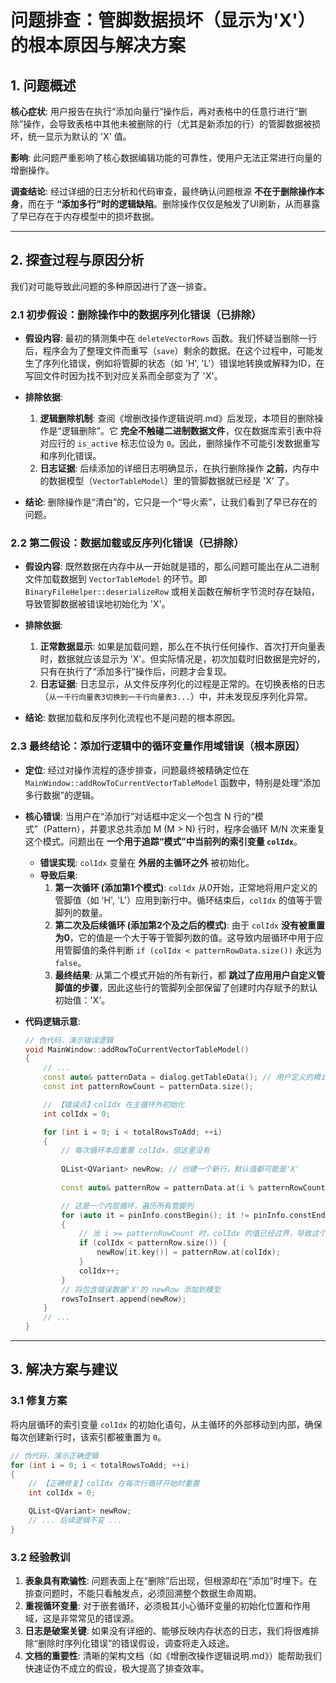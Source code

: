 # 问题排查：管脚数据损坏（显示为'X'）的根本原因与解决方案

## 1. 问题概述

**核心症状**: 用户报告在执行“添加向量行”操作后，再对表格中的任意行进行“删除”操作，会导致表格中其他未被删除的行（尤其是新添加的行）的管脚数据被损坏，统一显示为默认的 'X' 值。

**影响**: 此问题严重影响了核心数据编辑功能的可靠性，使用户无法正常进行向量的增删操作。

**调查结论**: 经过详细的日志分析和代码审查，最终确认问题根源 **不在于删除操作本身**，而在于 **“添加多行”时的逻辑缺陷**。删除操作仅仅是触发了UI刷新，从而暴露了早已存在于内存模型中的损坏数据。

---

## 2. 探查过程与原因分析

我们对可能导致此问题的多种原因进行了逐一排查。

### 2.1 初步假设：删除操作中的数据序列化错误（已排除）

- **假设内容**: 最初的猜测集中在 `deleteVectorRows` 函数。我们怀疑当删除一行后，程序会为了整理文件而重写（`save`）剩余的数据。在这个过程中，可能发生了序列化错误，例如将管脚的状态（如 'H', 'L'）错误地转换或解释为ID，在写回文件时因为找不到对应关系而全部变为了 'X'。

- **排除依据**:
    1.  **逻辑删除机制**: 查阅《增删改操作逻辑说明.md》后发现，本项目的删除操作是“逻辑删除”。它 **完全不触碰二进制数据文件**，仅在数据库索引表中将对应行的 `is_active` 标志位设为 `0`。因此，删除操作不可能引发数据重写和序列化错误。
    2.  **日志证据**: 后续添加的详细日志明确显示，在执行删除操作 **之前**，内存中的数据模型（`VectorTableModel`）里的管脚数据就已经是 'X' 了。

- **结论**: 删除操作是“清白”的，它只是一个“导火索”，让我们看到了早已存在的问题。

### 2.2 第二假设：数据加载或反序列化错误（已排除）

- **假设内容**: 既然数据在内存中从一开始就是错的，那么问题可能出在从二进制文件加载数据到 `VectorTableModel` 的环节。即 `BinaryFileHelper::deserializeRow` 或相关函数在解析字节流时存在缺陷，导致管脚数据被错误地初始化为 'X'。

- **排除依据**:
    1.  **正常数据显示**: 如果是加载问题，那么在不执行任何操作、首次打开向量表时，数据就应该显示为 'X'。但实际情况是，初次加载时旧数据是完好的，只有在执行了“添加多行”操作后，问题才会复现。
    2.  **日志证据**: 日志显示，从文件反序列化的过程是正常的。在切换表格的日志（`从一千行向量表3切换到一千行向量表3...`）中，并未发现反序列化异常。

- **结论**: 数据加载和反序列化流程也不是问题的根本原因。

### 2.3 最终结论：添加行逻辑中的循环变量作用域错误（根本原因）

- **定位**: 经过对操作流程的逐步排查，问题最终被精确定位在 `MainWindow::addRowToCurrentVectorTableModel` 函数中，特别是处理“添加多行数据”的逻辑。

- **核心错误**:
    当用户在“添加行”对话框中定义一个包含 N 行的“模式”（Pattern），并要求总共添加 M (M > N) 行时，程序会循环 M/N 次来重复这个模式。问题出在 **一个用于追踪“模式”中当前列的索引变量 `colIdx`**。

    - **错误实现**: `colIdx` 变量在 **外层的主循环之外** 被初始化。
    - **导致后果**:
        1.  **第一次循环 (添加第1个模式)**: `colIdx` 从0开始，正常地将用户定义的管脚值（如 'H', 'L'）应用到新行中。循环结束后，`colIdx` 的值等于管脚列的数量。
        2.  **第二次及后续循环 (添加第2个及之后的模式)**: 由于 `colIdx` **没有被重置为0**，它的值是一个大于等于管脚列数的值。这导致内层循环中用于应用管脚值的条件判断 `if (colIdx < patternRowData.size())` 永远为 `false`。
        3.  **最终结果**: 从第二个模式开始的所有新行，都 **跳过了应用用户自定义管脚值的步骤**，因此这些行的管脚列全部保留了创建时内存赋予的默认初始值：'X'。

- **代码逻辑示意**:
    ```cpp
    // 伪代码，演示错误逻辑
    void MainWindow::addRowToCurrentVectorTableModel()
    {
        // ...
        const auto& patternData = dialog.getTableData(); // 用户定义的模式
        const int patternRowCount = patternData.size();

        // 【错误点】colIdx 在主循环外初始化
        int colIdx = 0; 

        for (int i = 0; i < totalRowsToAdd; ++i) 
        {
            // 每次循环本应重置 colIdx，但这里没有
            
            QList<QVariant> newRow; // 创建一个新行，默认值都可能是'X'
            
            const auto& patternRow = patternData.at(i % patternRowCount);

            // 这是一个内层循环，遍历所有管脚列
            for (auto it = pinInfo.constBegin(); it != pinInfo.constEnd(); ++it)
            {
                // 当 i >= patternRowCount 时，colIdx 的值已经过界，导致这个 if 永远不执行
                if (colIdx < patternRow.size()) {
                    newRow[it.key()] = patternRow.at(colIdx);
                }
                colIdx++;
            }
            // 将包含错误数据'X'的 newRow 添加到模型
            rowsToInsert.append(newRow);
        }
        // ...
    }
    ```

---

## 3. 解决方案与建议

### 3.1 修复方案

将内层循环的索引变量 `colIdx` 的初始化语句，从主循环的外部移动到内部，确保每次创建新行时，该索引都被重置为 `0`。

```cpp
// 伪代码，演示正确逻辑
for (int i = 0; i < totalRowsToAdd; ++i) 
{
    // 【正确修复】colIdx 在每次行循环开始时重置
    int colIdx = 0; 

    QList<QVariant> newRow; 
    // ... 后续逻辑不变 ...
}
```

### 3.2 经验教训

1.  **表象具有欺骗性**: 问题表面上在“删除”后出现，但根源却在“添加”时埋下。在排查问题时，不能只看触发点，必须回溯整个数据生命周期。
2.  **重视循环变量**: 对于嵌套循环，必须极其小心循环变量的初始化位置和作用域，这是非常常见的错误源。
3.  **日志是破案关键**: 如果没有详细的、能够反映内存状态的日志，我们将很难排除“删除时序列化错误”的错误假设，调查将走入歧途。
4.  **文档的重要性**: 清晰的架构文档（如《增删改操作逻辑说明.md》）能帮助我们快速证伪不成立的假设，极大提高了排查效率。
